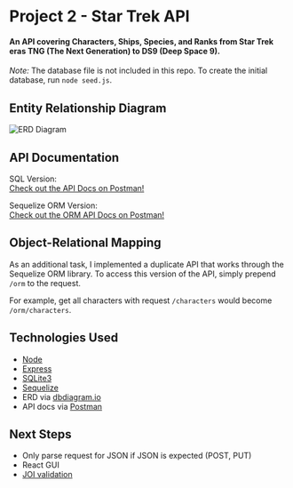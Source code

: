 # Project 2 - Star Trek API
#### An API covering Characters, Ships, Species, and Ranks from Star Trek eras TNG (The Next Generation) to DS9 (Deep Space 9).
_Note:_ The database file is not included in this repo. To create the initial database, run `node seed.js`.

## Entity Relationship Diagram
![ERD Diagram](https://i.ibb.co/TK8ZW81/Star-Trek-API.png)

## API Documentation
SQL Version:<br/>
[Check out the API Docs on Postman!](https://documenter.getpostman.com/view/9534886/SWE27KyV)

Sequelize ORM Version:<br/>
[Check out the ORM API Docs on Postman!](https://documenter.getpostman.com/view/9534886/SWE28KtM)

## Object-Relational Mapping
As an additional task, I implemented a duplicate API that works through the Sequelize ORM library. To access this version of the API, simply prepend `/orm` to the request.

For example, get all characters with request `/characters` would become `/orm/characters`.

## Technologies Used
- [Node](https://nodejs.org/)
- [Express](https://expressjs.com/)
- [SQLite3](https://www.npmjs.com/package/sqlite3)
- [Sequelize](https://sequelize.org/)
- ERD via [dbdiagram.io](https://dbdiagram.io/home)
- API docs via [Postman](https://www.getpostman.com/)

## Next Steps
- Only parse request for JSON if JSON is expected (POST, PUT)
- React GUI
- [JOI validation](https://github.com/hapijs/joi)
